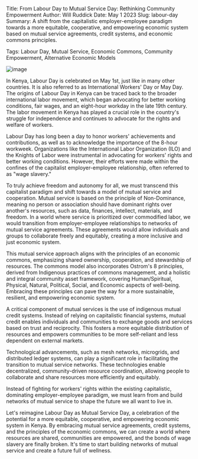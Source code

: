 Title: From Labour Day to Mutual Service Day: Rethinking Community Empowerment
Author: Will Ruddick
Date: May 1 2023
Slug: labour-day
Summary: A shift from the capitalistic employer-employee paradigm towards a more equitable, cooperative, and empowering economic system based on mutual service agreements, credit systems, and economic commons principles.

Tags: Labour Day, Mutual Service, Economic Commons, Community Empowerment, Alternative Economic Models

![image](images/blog/labour-day1.webp)

In Kenya, Labour Day is celebrated on May 1st, just like in many other countries. It is also referred to as International Workers' Day or May Day. The origins of Labour Day in Kenya can be traced back to the broader international labor movement, which began advocating for better working conditions, fair wages, and an eight-hour workday in the late 19th century. The labor movement in Kenya has played a crucial role in the country's struggle for independence and continues to advocate for the rights and welfare of workers.

Labour Day has long been a day to honor workers' achievements and contributions, as well as to acknowledge the importance of the 8-hour workweek. Organizations like the International Labor Organization (ILO) and the Knights of Labor were instrumental in advocating for workers' rights and better working conditions. However, their efforts were made within the confines of the capitalist employer-employee relationship, often referred to as "wage slavery."

To truly achieve freedom and autonomy for all, we must transcend this capitalist paradigm and shift towards a model of mutual service and cooperation. Mutual service is based on the principle of Non-Dominance, meaning no person or association should have dominant rights over another's resources, such as data, finances, intellect, materials, and freedom. In a world where service is prioritized over commodified labor, we would transition from employer-employee relationships to networks of mutual service agreements. These agreements would allow individuals and groups to collaborate freely and equitably, creating a more inclusive and just economic system.

This mutual service approach aligns with the principles of an economic commons, emphasizing shared ownership, cooperation, and stewardship of resources. The commons model also incorporates Ostrom's 8 principles, derived from Indigenous practices of commons management, and a holistic and integral community asset framework, covering Human/Spiritual, Physical, Natural, Political, Social, and Economic aspects of well-being. Embracing these principles can pave the way for a more sustainable, resilient, and empowering economic system.

A critical component of mutual services is the use of indigenous mutual credit systems. Instead of relying on capitalistic financial systems, mutual credit enables individuals and communities to exchange goods and services based on trust and reciprocity. This fosters a more equitable distribution of resources and empowers communities to be more self-reliant and less dependent on external markets.

Technological advancements, such as mesh networks, microgrids, and distributed ledger systems, can play a significant role in facilitating the transition to mutual service networks. These technologies enable decentralized, community-driven resource coordination, allowing people to collaborate and share resources more efficiently and equitably.

Instead of fighting for workers' rights within the existing capitalistic, dominating employer-employee paradigm, we must learn from and build networks of mutual service to shape the future we all want to live in.

Let's reimagine Labour Day as Mutual Service Day, a celebration of the potential for a more equitable, cooperative, and empowering economic system in Kenya. By embracing mutual service agreements, credit systems, and the principles of the economic commons, we can create a world where resources are shared, communities are empowered, and the bonds of wage slavery are finally broken. It's time to start building networks of mutual service and create a future full of wellness.
